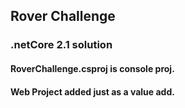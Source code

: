 ## Rover Challenge

###  .netCore 2.1 solution

#### RoverChallenge.csproj is console proj. 
#### Web Project added just as a value add.